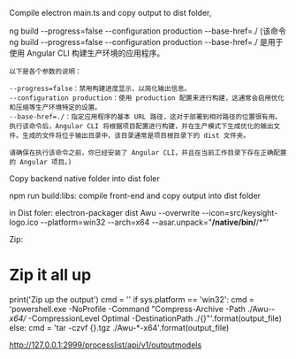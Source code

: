 Compile electron main.ts and copy output to dist folder,

ng build --progress=false --configuration production --base-href=./
    (该命令 ng build --progress=false --configuration production --base-href=./ 是用于使用 Angular CLI 构建生产环境的应用程序。

    以下是各个参数的说明：

    --progress=false：禁用构建进度显示，以简化输出信息。
    --configuration production：使用 production 配置来进行构建，这通常会启用优化和压缩等生产环境特定的设置。
    --base-href=./：指定应用程序的基本 URL 路径，这对于部署到相对路径的位置很有用。
    执行该命令后，Angular CLI 将根据项目配置进行构建，并在生产模式下生成优化的输出文件。生成的文件将位于输出目录中，该目录通常是项目根目录下的 dist 文件夹。

    请确保在执行该命令之前，你已经安装了 Angular CLI，并且在当前工作目录下存在正确配置的 Angular 项目。)
Copy backend native folder into dist foler

npm run build:libs:  compile front-end and copy output into dist folder

in Dist foler:  electron-packager dist Awu --overwrite --icon=src/keysight-logo.ico --platform=win32 --arch=x64 --asar.unpack=\"**/native/bin/**/*\"'

Zip:  
  # Zip it all up
  print('Zip up the output')
  cmd = ''
  if sys.platform == 'win32':
    cmd = 'powershell.exe -NoProfile -Command "Compress-Archive -Path ./Awu-*-x64/* -CompressionLevel Optimal -DestinationPath ./{}"'.format(output_file)
  else:
    cmd = 'tar -czvf {}.tgz ./Awu-*-x64'.format(output_file)
   
   

http://127.0.0.1:2999/processlist/api/v1/outputmodels
